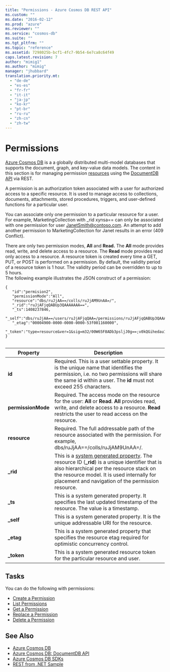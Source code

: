 ```yaml
---
title: "Permissions - Azure Cosmos DB REST API"
ms.custom: ""
ms.date: "2016-02-12"
ms.prod: "azure"
ms.reviewer: ""
ms.service: "cosmos-db"
ms.suite: ""
ms.tgt_pltfrm: ""
ms.topic: "reference"
ms.assetid: 7298025b-bcf1-4fc7-9b54-6e7ca8c64f49
caps.latest.revision: 7
author: "mimig1"
ms.author: "mimig"
manager: "jhubbard"
translation.priority.mt: 
  - "de-de"
  - "es-es"
  - "fr-fr"
  - "it-it"
  - "ja-jp"
  - "ko-kr"
  - "pt-br"
  - "ru-ru"
  - "zh-cn"
  - "zh-tw"
---
```

# Permissions
[Azure Cosmos DB](/azure/cosmos-db/introduction) is a a globally distributed multi-model databases that supports the document, graph, and key-value data models. The content in this section is for managing permission [resources](/azure/cosmos-db/documentdb-resources) using the [DocumentDB API](/azure/cosmos-db/documentdb-introduction) via REST.  
  
A permission is an authorization token associated with a user for authorized access to a specific resource. It is used to manage access to collections, documents, attachments, stored procedures, triggers, and user-defined functions for a particular user.  
  
You can associate only one permission to a particular resource for a user. For example, MarketingCollection with _rid xynsa== can only be associated with one permission for user JanetSmith@contoso.com. An attempt to add another permission to MarketingCollection for Janet results in an error (409 Conflict).  
  
There are only two permission modes, **All** and **Read.** The **All** mode provides read, write, and delete access to a resource. The **Read** mode provides read only access to a resource. A resource token is created every time a GET, PUT, or POST is performed on a permission. By default, the validity period of a resource token is 1 hour. The validity period can be overridden to up to 5 hours.  
The following example illustrates the JSON construct of a permission:  
  
```  
{  
   "id":"permision2",  
   "permissionMode":"All",  
   "resource":"dbs/ruJjAA==/colls/ruJjAM9UnAA=/",  
   "_rid":"ruJjAFjqQABUp3QAAAAAAA==",  
   "_ts":1408237846,  
   "_self":"dbs/ruJjAA==/users/ruJjAFjqQAA=/permissions/ruJjAFjqQABUp3QAAAAAAA==/",  
   "_etag":"00004900-0000-0000-0000-53f001160000",  
   "_token":"type=resource&ver=1&sig=m32/00W65F8ADb3psljJ0g==;v0kQGihedau1pVGGQmuPgzlEcfsYDWSdfn2kyjDc1qF1aZfPHXzIS/BFMcuZQRUr6C5c5PgiyCSwhiAgZMJne2DorfMbE/GUHmxBLjOnykLARqwn3zpZpz9b2axWtL8+qQFX81nocdEDvBVzFuobyul6QimbmeZ7D6D1K4qJT9feuJkIBfczeAp/sKaSupXEgB3qyih0rej5N6Wv14Gufohh1QTlCRIzK3FqQv4xjcY=;"  
}  
  
```  
  
|Property|Description|  
|--------------|-----------------|  
|**id**|Required. This is a user settable property. It is the unique name that identifies the permission, i.e. no two permissions will share the same id within a user. The **id** must not exceed 255 characters.|  
|**permissionMode**|Required. The access mode on the resource for the user: **All** or **Read**. **All** provides read, write, and delete access to a resource. **Read** restricts the user to read access on the resource.|  
|**resource**|Required. The full addressable path of the resource associated with the permission. For example, dbs/ruJjAA==/colls/ruJjAM9UnAA=/.|  
|**_rid**|This is a [system generated property](https://docs.microsoft.com/azure/cosmos-db/documentdb-resources#system-vs-user-defined-resources). The resource ID (**_rid**) is a unique identifier that is also hierarchical per the resource stack on the resource model. It is used internally for placement and navigation of the permission resource.|  
|**_ts**|This is a system generated property. It specifies the last updated timestamp of the resource. The value is a timestamp.|  
|**_self**|This is a system generated property. It is the unique addressable URI for the resource.|  
|**_etag**|This is a system generated property that specifies the resource etag required for optimistic concurrency control.|  
|**_token**|This is a system generated resource token for the particular resource and user.|  
  
## Tasks  
 You can do the following with permissions:  
  
- [Create a Permission](create-a-permission.md)  
- [List Permissions](list-permissions.md)  
- [Get a Permission](get-a-permission.md)  
- [Replace a Permission](replace-a-permission.md)  
- [Delete a Permission](delete-a-permission.md)  
  
## See Also  
* [Azure Cosmos DB](https://docs.microsoft.com/azure/cosmos-db/introduction) 
* [Azure Cosmos DB: DocumentDB API](https://docs.microsoft.com/azure/cosmos-db/documentdb-introduction)   
* [Azure Cosmos DB SDKs](https://docs.microsoft.com/en-us/azure/cosmos-db/documentdb-sdk-dotnet)   
* [REST from .NET Sample](https://github.com/Azure/azure-documentdb-dotnet/tree/master/samples/rest-from-.net)  
  
  

